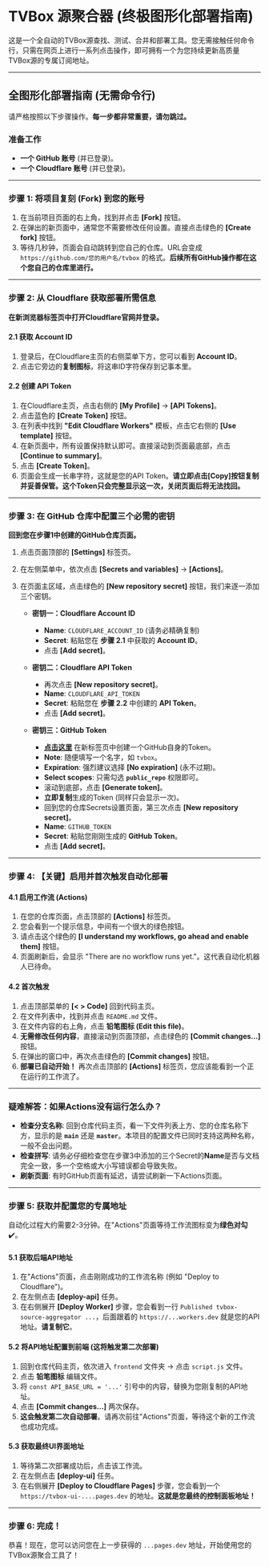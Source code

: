 # TVBox 源聚合器 (终极图形化部署指南)

这是一个全自动的TVBox源查找、测试、合并和部署工具。您无需接触任何命令行，只需在网页上进行一系列点击操作，即可拥有一个为您持续更新高质量TVBox源的专属订阅地址。

---

## 全图形化部署指南 (无需命令行)

请严格按照以下步骤操作。**每一步都非常重要，请勿跳过。**

### 准备工作
- **一个 GitHub 账号** (并已登录)。
- **一个 Cloudflare 账号** (并已登录)。

---

### 步骤 1: 将项目复刻 (Fork) 到您的账号

1.  在当前项目页面的右上角，找到并点击 **[Fork]** 按钮。
2.  在弹出的新页面中，通常您不需要修改任何设置。直接点击绿色的 **[Create fork]** 按钮。
3.  等待几秒钟，页面会自动跳转到您自己的仓库。URL会变成 `https://github.com/您的用户名/tvbox` 的格式。**后续所有GitHub操作都在这个您自己的仓库里进行。**

---

### 步骤 2: 从 Cloudflare 获取部署所需信息

**在新浏览器标签页中打开Cloudflare官网并登录。**

#### 2.1 获取 Account ID
1.  登录后，在Cloudflare主页的右侧菜单下方，您可以看到 **Account ID**。
2.  点击它旁边的**复制图标**，将这串ID字符保存到记事本里。

#### 2.2 创建 API Token
1.  在Cloudflare主页，点击右侧的 **[My Profile]** -> **[API Tokens]**。
2.  点击蓝色的 **[Create Token]** 按钮。
3.  在列表中找到 **"Edit Cloudflare Workers"** 模板，点击它右侧的 **[Use template]** 按钮。
4.  在新页面中，所有设置保持默认即可。直接滚动到页面最底部，点击 **[Continue to summary]**。
5.  点击 **[Create Token]**。
6.  页面会生成一长串字符，这就是您的API Token。**请立即点击[Copy]按钮复制并妥善保管。这个Token只会完整显示这一次，关闭页面后将无法找回。**

---

### 步骤 3: 在 GitHub 仓库中配置三个必需的密钥

**回到您在步骤1中创建的GitHub仓库页面。**

1.  点击页面顶部的 **[Settings]** 标签页。
2.  在左侧菜单中，依次点击 **[Secrets and variables]** -> **[Actions]**。
3.  在页面主区域，点击绿色的 **[New repository secret]** 按钮，我们来逐一添加三个密钥。

    -   **密钥一：Cloudflare Account ID**
        -   **Name**: `CLOUDFLARE_ACCOUNT_ID` (请务必精确复制)
        -   **Secret**: 粘贴您在 **步骤 2.1** 中获取的 **Account ID**。
        -   点击 **[Add secret]**。

    -   **密钥二：Cloudflare API Token**
        -   再次点击 **[New repository secret]**。
        -   **Name**: `CLOUDFLARE_API_TOKEN`
        -   **Secret**: 粘贴您在 **步骤 2.2** 中创建的 **API Token**。
        -   点击 **[Add secret]**。

    -   **密钥三：GitHub Token**
        -   [**点击这里**](https://github.com/settings/tokens/new) 在新标签页中创建一个GitHub自身的Token。
        -   **Note**: 随便填写一个名字，如 `tvbox`。
        -   **Expiration**: 强烈建议选择 **[No expiration]** (永不过期)。
        -   **Select scopes**: 只需勾选 **`public_repo`** 权限即可。
        -   滚动到底部，点击 **[Generate token]**。
        -   **立即复制**生成的Token (同样只会显示一次)。
        -   回到您的仓库Secrets设置页面，第三次点击 **[New repository secret]**。
        -   **Name**: `GITHUB_TOKEN`
        -   **Secret**: 粘贴您刚刚生成的 **GitHub Token**。
        -   点击 **[Add secret]**。

---

### 步骤 4: 【关键】启用并首次触发自动化部署

#### 4.1 启用工作流 (Actions)
1.  在您的仓库页面，点击顶部的 **[Actions]** 标签页。
2.  您会看到一个提示信息，中间有一个很大的绿色按钮。
3.  请点击这个绿色的 **[I understand my workflows, go ahead and enable them]** 按钮。
4.  页面刷新后，会显示 "There are no workflow runs yet."。这代表自动化机器人已待命。

#### 4.2 首次触发
1.  点击顶部菜单的 **[< > Code]** 回到代码主页。
2.  在文件列表中，找到并点击 `README.md` 文件。
3.  在文件内容的右上角，点击 **铅笔图标 (Edit this file)**。
4.  **无需修改任何内容**，直接滚动到页面顶部，点击绿色的 **[Commit changes...]** 按钮。
5.  在弹出的窗口中，再次点击绿色的 **[Commit changes]** 按钮。
6.  **部署已自动开始！** 再次点击顶部的 **[Actions]** 标签页，您应该能看到一个正在运行的工作流了。

---

### **疑难解答：如果Actions没有运行怎么办？**
- **检查分支名称**: 回到仓库代码主页，看一下文件列表上方、您的仓库名称下方，显示的是 **`main`** 还是 **`master`**。本项目的配置文件已同时支持这两种名称，一般不会出问题。
- **检查拼写**: 请务必仔细检查您在步骤3中添加的三个Secret的**Name**是否与文档完全一致，多一个空格或大小写错误都会导致失败。
- **刷新页面**: 有时GitHub页面有延迟，请尝试刷新一下Actions页面。

---

### 步骤 5: 获取并配置您的专属地址

自动化过程大约需要2-3分钟。在"Actions"页面等待工作流图标变为**绿色对勾** ✔️。

#### 5.1 获取后端API地址
1.  在"Actions"页面，点击刚刚成功的工作流名称 (例如 "Deploy to Cloudflare")。
2.  在左侧点击 **[deploy-api]** 任务。
3.  在右侧展开 **[Deploy Worker]** 步骤，您会看到一行 `Published tvbox-source-aggregator ...`，后面跟着的 `https://...workers.dev` 就是您的API地址。**请复制它**。

#### 5.2 将API地址配置到前端 (这将触发第二次部署)
1.  回到仓库代码主页，依次进入 `frontend` 文件夹 -> 点击 `script.js` 文件。
2.  点击 **铅笔图标** 编辑文件。
3.  将 `const API_BASE_URL = '...'` 引号中的内容，替换为您刚复制的API地址。
4.  点击 **[Commit changes...]** 两次保存。
5.  **这会触发第二次自动部署**。请再次前往"Actions"页面，等待这个新的工作流也成功完成。

#### 5.3 获取最终UI界面地址
1.  等待第二次部署成功后，点击该工作流。
2.  在左侧点击 **[deploy-ui]** 任务。
3.  在右侧展开 **[Deploy to Cloudflare Pages]** 步骤，您会看到一个 `https://tvbox-ui-....pages.dev` 的地址。**这就是您最终的控制面板地址！**

---

### 步骤 6: 完成！

恭喜！现在，您可以访问您在上一步获得的 `...pages.dev` 地址，开始使用您的TVBox源聚合工具了！
